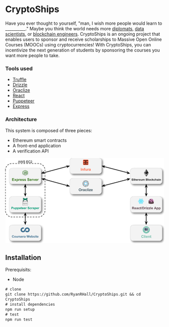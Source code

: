 # CryptoShips

Have you ever thought to yourself, "man, I wish more people would learn to \_\_\_\_\_\_\_\_\_\_." Maybe you think the world needs more [diplomats], [data scientists], or [blockchain engineers]. CryptoShips is an ongoing project that enables users to sponsor and receive scholarships to Massive Open Online Courses (MOOCs) using cryptocurrencies! With CryptoShips, you can incentivize the next generation of students by sponsoring the courses you want more people to take.

### Tools used
  * [Truffle]
  * [Drizzle]
  * [Oraclize]
  * [React]
  * [Puppeteer]
  * [Express]

### Architecture

This system is composed of three pieces:
  * Ethereum smart contracts
  * A front-end application
  * A verification API

![Architecture Diagram][architecture_diagram]

## Installation

Prerequisits:
  * Node

```
# clone
git clone https://github.com/RyanRHall/CryptoShips.git && cd CryptoShips
# install dependencies
npm run setup
# test
npm run test
```

<!-- Links -->

[architecture_diagram]: docs/architecture_diagram.png "Architecture Diagram"

[Truffle]: https://github.com/trufflesuite/truffle
[Drizzle]: https://github.com/trufflesuite/drizzle
[React]: https://github.com/facebook/react
[Puppeteer]: https://github.com/GoogleChrome/puppeteer
[Express]: https://github.com/expressjs/express
[Oraclize]: https://github.com/oraclize/ethereum-api

[diplomats]: https://www.coursera.org/learn/global-diplomacy
[data scientists]: https://www.coursera.org/learn/python-data-analysis
[blockchain engineers]: https://www.coursera.org/learn/blockchain-foundations-and-use-cases
